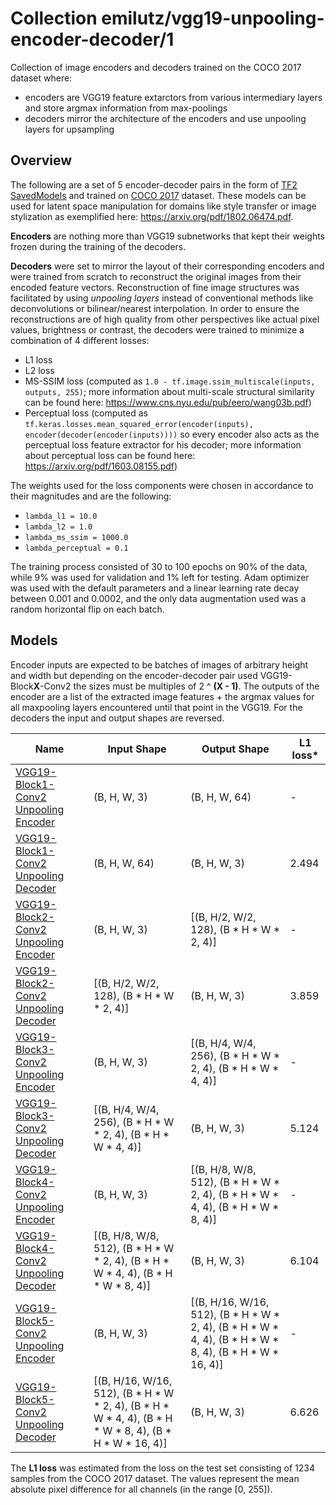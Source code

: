 # Collection emilutz/vgg19-unpooling-encoder-decoder/1

Collection of image encoders and decoders trained on the COCO 2017 dataset where:

- encoders are VGG19 feature extarctors from various intermediary layers and store argmax information from max-poolings
- decoders mirror the architecture of the encoders and use unpooling layers for upsampling

<!-- license: MIT -->
<!-- dataset: COCO 2017 -->
<!-- module-type: image-feature-vector -->
<!-- network-architecture: VGG-style -->

## Overview

The following are a set of 5 encoder-decoder pairs in the form of [TF2 SavedModels](https://www.tensorflow.org/hub/tf2_saved_model) and trained on [COCO 2017](https://cocodataset.org/) dataset. These models can be used for latent space manipulation for domains like style transfer or image stylization as exemplified here: https://arxiv.org/pdf/1802.06474.pdf.

**Encoders** are nothing more than VGG19 subnetworks that kept their weights frozen during the training of the decoders. 

**Decoders** were set to mirror the layout of their corresponding encoders and were trained from scratch to reconstruct the original images from their encoded feature vectors. Reconstruction of fine image structures was facilitated by using *unpooling layers* instead of conventional methods like deconvolutions or bilinear/nearest interpolation. In order to ensure the reconstructions are of high quality from other perspectives like actual pixel values, brightness or contrast, the decoders were trained to minimize a combination of 4 different losses:
- L1 loss
- L2 loss
- MS-SSIM loss (computed as `1.0 - tf.image.ssim_multiscale(inputs, outputs, 255)`; more information about multi-scale structural similarity can be found here: https://www.cns.nyu.edu/pub/eero/wang03b.pdf)
- Perceptual loss (computed as `tf.keras.losses.mean_squared_error(encoder(inputs), encoder(decoder(encoder(inputs))))` so every encoder also acts as the perceptual loss feature extractor for his decoder; more information about perceptual loss can be found here: https://arxiv.org/pdf/1603.08155.pdf)

The weights used for the loss components were chosen in accordance to their magnitudes and are the following:
- `lambda_l1 = 10.0`
- `lambda_l2 = 1.0`
- `lambda_ms_ssim = 1000.0`
- `lambda_perceptual = 0.1`
  
The training process consisted of 30 to 100 epochs on 90% of the data, while 9% was used for validation and 1% left for testing. Adam optimizer was used with the default parameters and a linear learning rate decay between 0.001 and 0.0002, and the only data augmentation used was a random horizontal flip on each batch.

## Models

Encoder inputs are expected to be batches of images of arbitrary height and width but depending on the encoder-decoder pair used VGG19-Block**X**-Conv2 the sizes must be multiples of 2 ^ **(X - 1)**. The outputs of the encoder are a list of the extracted image features + the argmax values for all maxpooling layers encountered until that point in the VGG19. For the decoders the input and output shapes are reversed.

| Name | Input Shape | Output Shape | L1 loss* |
|--|--|--|--|
| [VGG19-Block1-Conv2 Unpooling Encoder](https://tfhub.dev/vgg19-with-unpooling/vgg19-block1-conv2/encoder/1) | (B, H, W, 3) | (B, H, W, 64) |   -   |
| [VGG19-Block1-Conv2 Unpooling Decoder](https://tfhub.dev/vgg19-with-unpooling/vgg19-block1-conv2/decoder/1)  | (B, H, W, 64) | (B, H, W, 3) | 2.494 |
| [VGG19-Block2-Conv2 Unpooling Encoder](https://tfhub.dev/vgg19-with-unpooling/vgg19-block2-conv2/encoder/1)  | (B, H, W, 3) | [(B, H/2, W/2, 128), (B * H * W * 2, 4)] |   -   |
| [VGG19-Block2-Conv2 Unpooling Decoder](https://tfhub.dev/vgg19-with-unpooling/vgg19-block2-conv2/decoder/1)  | [(B, H/2, W/2, 128), (B * H * W * 2, 4)] | (B, H, W, 3) | 3.859 |
| [VGG19-Block3-Conv2 Unpooling Encoder](https://tfhub.dev/vgg19-with-unpooling/vgg19-block3-conv2/encoder/1)  | (B, H, W, 3) | [(B, H/4, W/4, 256), (B * H * W * 2, 4), (B * H * W * 4, 4)] |   -   |
| [VGG19-Block3-Conv2 Unpooling Decoder](https://tfhub.dev/vgg19-with-unpooling/vgg19-block3-conv2/decoder/1)  | [(B, H/4, W/4, 256), (B * H * W * 2, 4), (B * H * W * 4, 4)] | (B, H, W, 3) | 5.124 |
| [VGG19-Block4-Conv2 Unpooling Encoder](https://tfhub.dev/vgg19-with-unpooling/vgg19-block4-conv2/encoder/1)  | (B, H, W, 3) | [(B, H/8, W/8, 512), (B * H * W * 2, 4), (B * H * W * 4, 4), (B * H * W * 8, 4)] |   -   |
| [VGG19-Block4-Conv2 Unpooling Decoder](https://tfhub.dev/vgg19-with-unpooling/vgg19-block4-conv2/decoder/1)  | [(B, H/8, W/8, 512), (B * H * W * 2, 4), (B * H * W * 4, 4), (B * H * W * 8, 4)] | (B, H, W, 3) | 6.104 |
| [VGG19-Block5-Conv2 Unpooling Encoder](https://tfhub.dev/vgg19-with-unpooling/vgg19-block5-conv2/encoder/1)  | (B, H, W, 3) | [(B, H/16, W/16, 512), (B * H * W * 2, 4), (B * H * W * 4, 4), (B * H * W * 8, 4), (B * H * W * 16, 4)] |   -   |
| [VGG19-Block5-Conv2 Unpooling Decoder](https://tfhub.dev/vgg19-with-unpooling/vgg19-block5-conv2/decoder/1)  | [(B, H/16, W/16, 512), (B * H * W * 2, 4), (B * H * W * 4, 4), (B * H * W * 8, 4), (B * H * W * 16, 4)] | (B, H, W, 3) | 6.626 |

The **L1 loss** was estimated from the loss on the test set consisting of 1234 samples from the COCO 2017 dataset. The values represent the mean absolute pixel difference for all channels (in the range [0, 255]).
